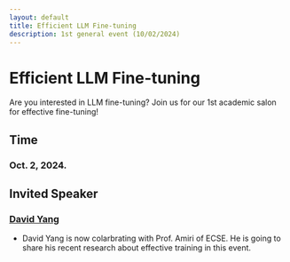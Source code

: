 ```yaml
---
layout: default
title: Efficient LLM Fine-tuning
description: 1st general event (10/02/2024)
---
```


# Efficient LLM Fine-tuning

Are you interested in LLM fine-tuning? Join us for our 1st academic salon for effective fine-tuning!

## Time

### Oct. 2, 2024. 

## Invited Speaker

### [David Yang](https://davidhy514.github.io/)

- David Yang is now colarbrating with Prof. Amiri of ECSE. He is going to share his recent research about effective training in this event.

